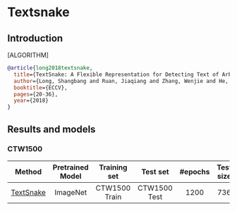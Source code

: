 # Textsnake

## Introduction

[ALGORITHM]

```bibtex
@article{long2018textsnake,
  title={TextSnake: A Flexible Representation for Detecting Text of Arbitrary Shapes},
  author={Long, Shangbang and Ruan, Jiaqiang and Zhang, Wenjie and He, Xin and Wu, Wenhao and Yao, Cong},
  booktitle={ECCV},
  pages={20-36},
  year={2018}
}
```

## Results and models

### CTW1500

|                                     Method                                     | Pretrained Model | Training set  |   Test set   | #epochs | Test size | Recall | Precision | Hmean |                                                           Download                                                           |
| :----------------------------------------------------------------------------: | :--------------: | :-----------: | :----------: | :-----: | :-------: | :----: | :-------: | :---: | :--------------------------------------------------------------------------------------------------------------------------: |
| [TextSnake](/configs/textdet/textsnake/textsnake_r50_fpn_unet_600e_ctw1500.py) |     ImageNet     | CTW1500 Train | CTW1500 Test |  1200   |    736    | 0.795  |   0.840   | 0.817 | [model](https://download.openmmlab.com/mmocr/textdet/textsnake/textsnake_r50_fpn_unet_1200e_ctw1500-27f65b64.pth) \| [log]() |
